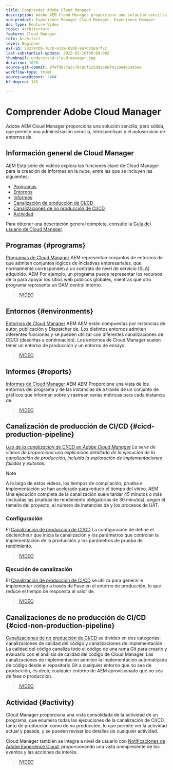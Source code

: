 ```yaml
---
title: Comprender Adobe Cloud Manager
description: Adobe AEM Cloud Manager proporciona una solución sencilla, pero sólida, que permite una administración sencilla, introspectivas y el autoservicio de entornos de.
sub-product: Experience Manager Cloud Manager, Experience Manager
doc-type: Feature Video
topic: Architecture
feature: Cloud Manager
role: Architect
level: Beginner
exl-id: 53279cbb-70c8-4319-b5bb-9a7d350a7f72
last-substantial-update: 2022-05-10T00:00:00Z
thumbnail: understand-cloud-manager.jpg
duration: 1026
source-git-commit: 9fef4b77a2c70c8cf525d42686f4120e481945ee
workflow-type: tm+mt
source-wordcount: '464'
ht-degree: 14%

---
```


# Comprender Adobe Cloud Manager

Adobe AEM Cloud Manager proporciona una solución sencilla, pero sólida, que permite una administración sencilla, introspectivas y el autoservicio de entornos de.

## Información general de Cloud Manager

AEM Esta serie de vídeos explora las funciones clave de Cloud Manager para la creación de informes en la nube, entre las que se incluyen las siguientes:

* [Programas](#programs)
* [Entornos](#environments)
* [Informes](#reports)
* [Canalización de producción de CI/CD](#cicd-production-pipeline)
* [Canalizaciones de no producción de CI/CD](#cicd-non-production-pipeline)
* [Actividad](#activity)

Para obtener una descripción general completa, consulte la [Guía del usuario de Cloud Manager](https://experienceleague.adobe.com/docs/experience-manager-cloud-manager/content/introduction.html?lang=es).

## Programas {#programs}

[Programas de Cloud Manager](https://experienceleague.adobe.com/docs/experience-manager-cloud-manager/content/getting-started/program-setup.html) AEM representan conjuntos de entornos de que admiten conjuntos lógicos de iniciativas empresariales, que normalmente corresponden a un contrato de nivel de servicio (SLA) adquirido. AEM Por ejemplo, un programa puede representar los recursos de la para apoyar los sitios web públicos globales, mientras que otro programa representa un DAM central interno.

>[!VIDEO](https://video.tv.adobe.com/v/26313?quality=12&learn=on)

## Entornos {#environments}

[Entornos de Cloud Manager](https://experienceleague.adobe.com/docs/experience-manager-cloud-manager/content/using/managing-environments.html) AEM AEM están compuestas por instancias de autor, publicación y Dispatcher de. Los distintos entornos admiten diferentes funciones y se pueden utilizar con diferentes canalizaciones de CD/CI (descritas a continuación). Los entornos de Cloud Manager suelen tener un entorno de producción y un entorno de ensayo.

>[!VIDEO](https://video.tv.adobe.com/v/26318?quality=12&learn=on)

## Informes {#reports}

[Informes de Cloud Manager](https://experienceleague.adobe.com/docs/experience-manager-cloud-manager/content/using/monitoring-environments.html) AEM AEM Proporcione una vista de los entornos del programa y de las instancias de a través de un conjunto de gráficos que informan sobre y rastrean varias métricas para cada instancia de.

>[!VIDEO](https://video.tv.adobe.com/v/26315?quality=12&learn=on)

## Canalización de producción de CI/CD {#cicd-production-pipeline}

*[Uso de la canalización de CI/CD en Adobe Cloud Manager](./use-the-cicd-pipeline-in-cloud-manager-for-aem.md) La serie de vídeos de proporciona una explicación detallada de la ejecución de la canalización de producción, incluida la exploración de implementaciones fallidas y exitosas.*

>[!NOTE]
>
> A lo largo de estos vídeos, los tiempos de compilación, prueba e implementación se han acelerado para reducir el tiempo del vídeo. AEM Una ejecución completa de la canalización suele tardar 45 minutos o más (incluidas las pruebas de rendimiento obligatorias de 30 minutos), según el tamaño del proyecto, el número de instancias de y los procesos de UAT.

### Configuración

El [Canalización de producción de CI/CD](https://experienceleague.adobe.com/docs/experience-manager-cloud-manager/content/using/pipelines/production-pipelines.html) La configuración de define el déclencheur que inicia la canalización y los parámetros que controlan la implementación de la producción y los parámetros de prueba de rendimiento.

>[!VIDEO](https://video.tv.adobe.com/v/26314?quality=12&learn=on)

### Ejecución de canalización

El [Canalización de producción de CI/CD](https://experienceleague.adobe.com/docs/experience-manager-cloud-manager/content/using/code-deployment.html?lang=es) se utiliza para generar e implementar código a través de Fase en el entorno de producción, lo que reduce el tiempo de respuesta al valor de.

>[!VIDEO](https://video.tv.adobe.com/v/26317?quality=12&learn=on)

## Canalizaciones de no producción de CI/CD {#cicd-non-production-pipeline}

[Canalizaciones de no producción de CI/CD](https://experienceleague.adobe.com/docs/experience-manager-cloud-manager/content/using/pipelines/production-pipelines.html) se dividen en dos categorías: canalizaciones de calidad del código y canalizaciones de implementación. La calidad del código canaliza todo el código de una rama Git para crearlo y evaluarlo con el análisis de calidad del código de Cloud Manager. Las canalizaciones de implementación admiten la implementación automatizada de código desde el repositorio Git a cualquier entorno que no sea de producción, es decir, cualquier entorno de AEM aprovisionado que no sea de fase o producción.

>[!VIDEO](https://video.tv.adobe.com/v/26316?quality=12&learn=on)

## Actividad {#activity}

Cloud Manager proporciona una vista consolidada de la actividad de un programa, que enumera todas las ejecuciones de la canalización de CI/CD, tanto de producción como de no producción, lo que permite ver la actividad actual y pasada, y se pueden revisar los detalles de cualquier actividad.

Cloud Manager también se integra a nivel de usuario con [Notificaciones de Adobe Experience Cloud](https://experienceleague.adobe.com/docs/experience-manager-cloud-manager/content/using/notifications.html), proporcionando una vista omnipresente de los eventos y las acciones de interés.

>[!VIDEO](https://video.tv.adobe.com/v/26319?quality=12&learn=on)
